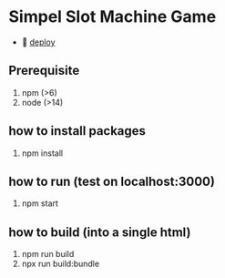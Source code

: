 # Simpel Slot Machine Game
- 🚀 [deploy](https://tobychen0106.github.io/SimpleSlotMachine/)

## Prerequisite
1. npm (>6)
2. node (>14)

## how to install packages
1. npm install

## how to run (test on localhost:3000)
1. npm start

## how to build (into a single html)
 1. npm run build
 2. npx run build:bundle